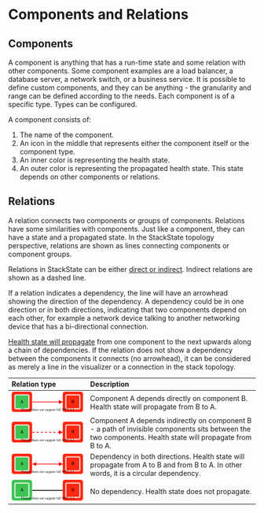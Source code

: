 # Components and Relations

## Components

A component is anything that has a run-time state and some relation with other components. Some component examples are a load balancer, a database server, a network switch, or a business service. It is possible to define custom components, and they can be anything - the granularity and range can be defined according to the needs. Each component is of a specific type. Types can be configured.

A component consists of:

1. The name of the component.
2. An icon in the middle that represents either the component itself or the component type.
3. An inner color is representing the health state.
4. An outer color is representing the propagated health state. This state depends on other components or relations.

## Relations

A relation connects two components or groups of components. Relations have some similarities with components. Just like a component, they can have a state and a propagated state. In the StackState topology perspective, relations are shown as lines connecting components or component groups.

Relations in StackState can be either [direct or indirect](/use/stackstate-ui/perspectives/topology-perspective.md#direct-and-indirect-relations). Indirect relations are shown as a dashed line.

If a relation indicates a dependency, the line will have an arrowhead showing the direction of the dependency. A dependency could be in one direction or in both directions, indicating that two components depend on each other, for example a network device talking to another networking device that has a bi-directional connection. 

[Health state will propagate](/use/health-state/health-state-in-stackstate.md#propagated-health-state) from one component to the next upwards along a chain of dependencies.  If the relation does not show a dependency between the components it connects (no arrowhead), it can be considered as merely a line in the visualizer or a connection in the stack topology.

| Relation type | Description | 
|:---|:---|
| ![](/.gitbook/assets/propagation-a-to-b.svg) | Component A depends directly on component B. Health state will propagate from B to A. |
| ![](/.gitbook/assets/relation_indirect_one_direction.svg) | Component A depends indirectly on component B - a path of invisible components sits between the two components. Health state will propagate from B to A. |
| ![](/.gitbook/assets/propagation-a-and-b.svg) | Dependency in both directions. Health state will propagate from A to B and from B to A. In other words, it is a circular dependency. |
| ![](/.gitbook/assets/propagation-a-no-b.svg) | No dependency. Health state does not propagate. |


